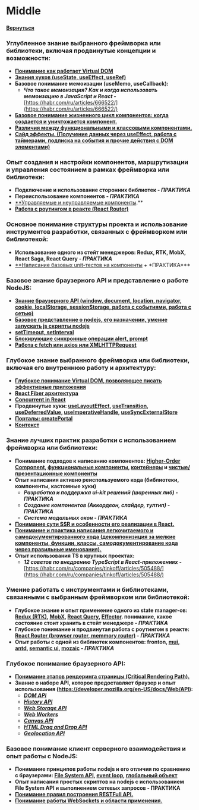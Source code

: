 # Middle

#### [Вернуться](../REACT_AND_OTHERS.md)

### Углубленное знание выбранного фреймворка или библиотеки, включая продвинутые концепции и возможности:

- [**Понимание как работает Virtual DOM**](https://habr.com/ru/articles/580336/)
- [**Знания хуков (useState, useEffect, useRef)**](https://react.dev/reference/react/hooks)
- **Базовое понимание мемоизации (useMemo, useCallback):**
  - **_Что такое мемоизация? Как и когда использовать мемоизацию в JavaScript и React -_** [https://habr.com/ru/articles/666522/](https://habr.com/ru/articles/666522/)
- [**Базовое понимание жизненного цикл компонентов: когда создается и уничтожается компонент.**](https://habr.com/ru/articles/358090/)
- [**Различия между функциональными и классовыми компонентами.**](https://habr.com/ru/companies/ruvds/articles/444348/)
- [**Сайд эффекты. (Получение данных через useEffect, работа с таймерами, подписка на события и прочие действия с DOM элементами)**](https://handsonreact.com/docs/side-effects-lifecyle)

### Опыт создания и настройки компонентов, маршрутизации и управления состоянием в рамках фреймворка или библиотеки:

- **Подключение и использование сторонних библиотек - _ПРАКТИКА_**
- **Переиспользование компонентов - _ПРАКТИКА_**
- [\*\*Управляемые и неуправляемые компоненты](https://habr.com/ru/articles/502034/).\*\*
- [**Работа с роутингом в реакте (React Router)**](https://reactrouter.com/en/main/start/tutorial)

### Основное понимание структуры проекта и использование инструментов разработки, связанных с фреймворком или библиотекой:

- **Использование одного из стейт менеджеров: Redux, RTK, MobX, React Saga, React Query - _ПРАКТИКА_**
- [\*\*Написание базовых unit-тестов на компоненты](https://dev.to/quokkalabs/how-to-write-unit-tests-in-react-a-detailed-guide-3dlj) + \*ПРАКТИКА\*\*\*

### Базовое знание браузерного API и представление о работе NodeJS:

- [**Знание браузерного API (window, document, location, navigator, cookie, localStorage, sessionStorage, работа с событиями, работа с сетью)**](https://developer.mozilla.org/ru/docs/Learn/JavaScript/Client-side_web_APIs/Introduction)
- [**Базовое представление о nodejs, его назначении, умение запускать js скрипты nodejs**](https://nodejsdev.ru/guides/webdraftt/start/)
- [**setTimeout, setInterval**](https://www.notion.so/HTML5-b9f199b639c049dfb21d4a626c60bce1?pvs=21)
- [**Блокирующие синхронные операции alert, prompt**](https://learn.javascript.ru/alert-prompt-confirm)
- [**Работа с fetch или axios или XMLHTTPRequest**](https://nuancesprog.ru/p/7666/?ysclid=lsc0nycavj889805333)

### Глубокое знание выбранного фреймворка или библиотеки, включая его внутреннюю работу и архитектуру:

- [**Глубокое понимание Virtual DOM, позволяющее писать эффективные приложения**](https://habr.com/ru/companies/macloud/articles/558682/)
- [**React Fiber архитектура**](https://habr.com/ru/articles/444276/)
- [**Concurrent in React**](https://habr.com/ru/companies/yandex/articles/514016/)
- **Продвинутые хуки: [useLayoutEffect](https://react.dev/reference/react/useLayoutEffect), [useTransition](https://react.dev/reference/react/useTransition), [useDeferredValue](https://react.dev/reference/react/useDeferredValue), [useImperativeHandle](https://react.dev/reference/react/useImperativeHandle), [useSyncExternalStore](https://react.dev/reference/react/useSyncExternalStore)**
- [**Порталы: createPortal**](https://react.dev/reference/react-dom/createPortal)
- [**Контекст**](https://react.dev/learn/passing-data-deeply-with-context)

### Знание лучших практик разработки с использованием фреймворка или библиотеки:

- **Понимание подходов к написанию компонентов: [Higher-Order Component](https://habr.com/ru/companies/ruvds/articles/428572/), [функциональные компоненты](https://habr.com/ru/companies/ruvds/articles/444348/), [контейнеры](https://wcademy.ru/react-%D0%BA%D0%BE%D0%BC%D0%BF%D0%BE%D0%BD%D0%B5%D0%BD%D1%82%D1%8B-%D0%BA%D0%BE%D0%BD%D1%82%D0%B5%D0%B9%D0%BD%D0%B5%D1%80%D1%8B/) и [чистые/презентационные компоненты](https://react.dev/reference/react/PureComponent)**
- **Опыт написания активно реиспользуемого кода (библиотеки, компоненты, кастомные хуки)**
  - **_Разработка и поддержка ui-kit решений (шаренных либ) - ПРАКТИКА_**
  - **_Создание компонентов (Аккордеон, слайдер, тултип) - ПРАКТИКА_**
  - **_Система модальных окон - ПРАКТИКА_**
- [**Понимание сути SSR и особенности его реализации в React.**](https://habr.com/ru/articles/527310/)
- [**Понимание и практика написания легкочитаемого и самодокументированного кода (декомпонизиция за мелкие компоненты, функции, классы, самодокументирование кода через правильные именования).**](https://habr.com/ru/articles/458264/)
- **Опыт использования TS в крупных проектах:**
  - **_12 советов по внедрению TypeScript в React-приложениях -_** [https://habr.com/ru/companies/tinkoff/articles/505488/](https://habr.com/ru/companies/tinkoff/articles/505488/)

### Умение работать с инструментами и библиотеками, связанными с выбранным фреймворком или библиотекой:

- **Глубокое знание и опыт применение одного из state manager-ов: [Redux (RTK)](https://redux-toolkit.js.org/tutorials/rtk-query), [MobX](https://mobx.js.org/README.html), [React Query](https://tanstack.com/query/v3/docs/framework/react/overview), [Effector](https://effector.dev/ru/introduction/installation/). понимание, какое состояние стоит хранить в стейт менеджере - _ПРАКТИКА_**
- **Глубокое понимание и продвинутая работа с роутингом в реакте: [React Router (browser router, memmory router)](https://reactrouter.com/en/main) - _ПРАКТИКА_**
- **Опыт работы с одной из библиотек компонентов: fronton, [mui](https://mui.com/), [antd](https://ant.design/), [semantic ui](https://semantic-ui.com/), [mozaic](https://docs.mosaic.js.org/tutorials/intro-to-mosaic-+-react) - _ПРАКТИКА_**

### Глубокое понимание браузерного API:

- [**Понимание этапов рендеринга страницы (Critical Rendering Path).**](https://habr.com/ru/articles/320430/)
- **Знание о наборе API, которое предоставляет браузер и опыт использования (https://developer.mozilla.org/en-US/docs/Web/API):**
  - [**_DOM API_**](https://developer.mozilla.org/ru/docs/Web/API/Document_Object_Model/Introduction)
  - [**_History API_**](https://developer.mozilla.org/en-US/docs/Web/API/History_API)
  - [**_Web Storage API_**](https://developer.mozilla.org/en-US/docs/Web/API/Web_Storage_API)
  - [**_Web Workers_**](https://developer.mozilla.org/en-US/docs/Web/API/Web_Workers_API)
  - [**_Canvas API_**](https://developer.mozilla.org/en-US/docs/Web/API/Canvas_API)
  - [**_HTML Drag and Drop API_**](https://developer.mozilla.org/en-US/docs/Web/API/HTML_Drag_and_Drop_API)
  - [**_Geolocation API_**](https://developer.mozilla.org/en-US/docs/Web/API/Geolocation_API)

### Базовое понимание клиент серверного взаимодействия и опыт работы с NodeJS:

- **Понимание принципов работы nodejs и его отличия по сравнению с браузерами: [File System API](https://nodejsdev.ru/api/fs/?ysclid=lsk2cw8zuw184725004), [event loop](https://nodejsdev.ru/guides/webdraftt/event-loop/?ysclid=lsk2drb4g3293740179), [глобальный объект](https://nodejsdev.ru/api/globals/?ysclid=lsk2ee9dlh803434847)**
- **Опыт написания простых скриптов на nodejs с использованием File System API и выполнением сетевых запросов - ПРАКТИКА**
- [**Понимание правил построения RESTFull API.**](https://habr.com/ru/articles/447322/)
- [**Понимание работы WebSockets и области применения.**](https://blog.skillfactory.ru/glossary/websocket/)
